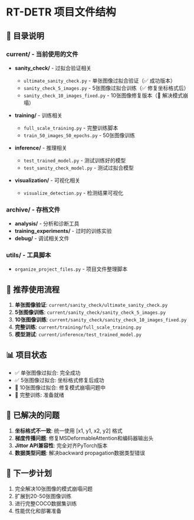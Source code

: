 # RT-DETR 项目文件结构

## 📁 目录说明

### current/ - 当前使用的文件
- **sanity_check/** - 过拟合验证相关
  - `ultimate_sanity_check.py` - 单张图像过拟合验证（✅ 成功版本）
  - `sanity_check_5_images.py` - 5张图像过拟合训练（✅ 修复坐标格式后）
  - `sanity_check_10_images_fixed.py` - 10张图像修复版本（🔧 解决模式崩塌）

- **training/** - 训练相关
  - `full_scale_training.py` - 完整训练脚本
  - `train_50_images_50_epochs.py` - 50张图像训练

- **inference/** - 推理相关
  - `test_trained_model.py` - 测试训练好的模型
  - `test_sanity_check_model.py` - 测试过拟合模型

- **visualization/** - 可视化相关
  - `visualize_detection.py` - 检测结果可视化

### archive/ - 存档文件
- **analysis/** - 分析和诊断工具
- **training_experiments/** - 过时的训练实验
- **debug/** - 调试相关文件

### utils/ - 工具脚本
- `organize_project_files.py` - 项目文件整理脚本

## 🎯 推荐使用流程

1. **单张图像验证**: `current/sanity_check/ultimate_sanity_check.py`
2. **5张图像训练**: `current/sanity_check/sanity_check_5_images.py`
3. **10张图像训练**: `current/sanity_check/sanity_check_10_images_fixed.py`
4. **完整训练**: `current/training/full_scale_training.py`
5. **模型测试**: `current/inference/test_trained_model.py`

## 📊 项目状态

- ✅ 单张图像过拟合: 完全成功
- ✅ 5张图像过拟合: 坐标格式修复后成功
- 🔧 10张图像过拟合: 修复模式崩塌问题中
- 🚀 完整训练: 准备就绪

## 🔧 已解决的问题

1. **坐标格式不一致**: 统一使用 [x1, y1, x2, y2] 格式
2. **梯度传播问题**: 修复MSDeformableAttention和编码器输出头
3. **Jittor API兼容性**: 完全对齐PyTorch版本
4. **数据类型问题**: 解决backward propagation数据类型错误

## 🎯 下一步计划

1. 完全解决10张图像的模式崩塌问题
2. 扩展到20-50张图像训练
3. 进行完整COCO数据集训练
4. 性能优化和部署准备
